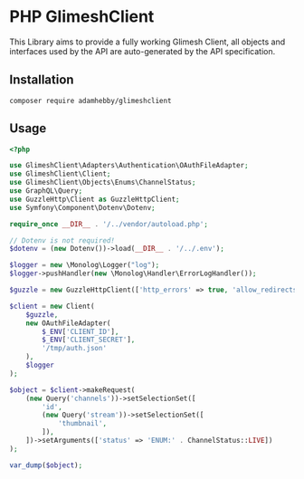 # PHP GlimeshClient

This Library aims to provide a fully working Glimesh Client, all objects and interfaces used by the API are auto-generated by the API specification.


## Installation

`composer require adamhebby/glimeshclient`

## Usage

```php
<?php

use GlimeshClient\Adapters\Authentication\OAuthFileAdapter;
use GlimeshClient\Client;
use GlimeshClient\Objects\Enums\ChannelStatus;
use GraphQL\Query;
use GuzzleHttp\Client as GuzzleHttpClient;
use Symfony\Component\Dotenv\Dotenv;

require_once __DIR__ . '/../vendor/autoload.php';

// Dotenv is not required!
$dotenv = (new Dotenv())->load(__DIR__ . '/../.env');

$logger = new \Monolog\Logger("log");
$logger->pushHandler(new \Monolog\Handler\ErrorLogHandler());

$guzzle = new GuzzleHttpClient(['http_errors' => true, 'allow_redirects' => true]);

$client = new Client(
    $guzzle,
    new OAuthFileAdapter(
        $_ENV['CLIENT_ID'],
        $_ENV['CLIENT_SECRET'],
        '/tmp/auth.json'
    ),
    $logger
);

$object = $client->makeRequest(
    (new Query('channels'))->setSelectionSet([
        'id',
        (new Query('stream'))->setSelectionSet([
            'thumbnail',
        ]),
    ])->setArguments(['status' => 'ENUM:' . ChannelStatus::LIVE])
);

var_dump($object);

```
